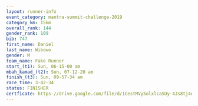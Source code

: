 ```yaml
---
layout: runner-info 
event_category: mantra-summit-challenge-2019 
category_km: 15km 
overall_rank: 144
gender_rank: 109
bib: 747
first_name: Daniel
last_name: Wibowo
gender: M
team_name: Fake Runner
start_(t1): Sun, 06-15-00 am
mbah_kamad_(t2): Sun, 07-12-20 am
finish_(t3): Sun, 09-57-34 am
race_time: 3-42-34
status: FINISHER
certficate: https-//drive.google.com/file/d/1CestMVy5olxlcaSUy-4Js8tj4dYDD53d/view?usp=sharing
---
```


